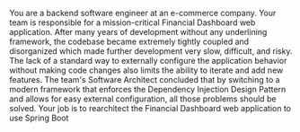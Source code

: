 
You are a backend software engineer at an e-commerce company.
Your team is responsible for a mission-critical Financial Dashboard web application.
After many years of development without any underlining framework,
the codebase became extremely tightly coupled and disorganized which made further development very slow,
difficult, and risky. The lack of a standard way to externally configure the application behavior 
without making code changes also limits the ability to iterate and add new features. 
The team's Software Architect concluded that by switching to a modern framework that enforces 
the Dependency Injection Design Pattern and allows for easy external configuration, 
all those problems should be solved. 
Your job is to rearchitect the Financial Dashboard web application to use Spring Boot